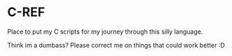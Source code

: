 # C-REF
Place to put my C scripts for my journey through this silly language.

Think im a dumbass? Please correct me on things that could work better :D
